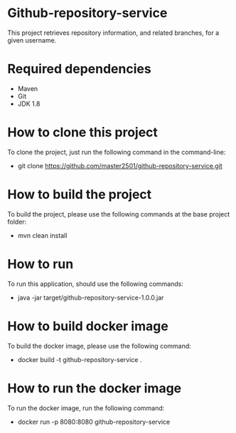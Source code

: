 
# Github-repository-service
This project retrieves repository information, and related branches, for a given username.

# Required dependencies
- Maven
- Git
- JDK 1.8

# How to clone this project
To clone the project, just run the following command in the command-line:
- git clone https://github.com/master2501/github-repository-service.git

# How to build the project
To build the project, please use the following commands at the base project folder:
- mvn clean install

# How to run
To run this application, should use the following commands:
- java -jar target/github-repository-service-1.0.0.jar

# How to build docker image
To build the docker image, please use the following command:
- docker build -t github-repository-service .

# How to run the docker image
To run the docker image, run the following command:
- docker run -p 8080:8080 github-repository-service
